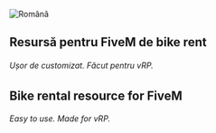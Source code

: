 ![Română](https://i.imgur.com/nFXbTwE.png)
## Resursă pentru FiveM de bike rent
###### Ușor de customizat. Făcut pentru vRP.


## Bike rental resource for FiveM
###### Easy to use. Made for vRP.

